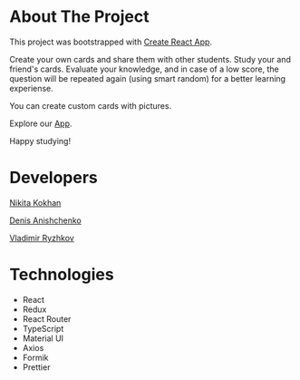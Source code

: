 # About The Project
This project was bootstrapped with [Create React App](https://github.com/facebook/create-react-app).

Create your own cards and share them with other students. Study your and friend's cards. Evaluate your knowledge, and in case of a low score, the question will be repeated again (using smart random) for a better learning experiense.

You can create custom cards with pictures.

Explore our [ App](https://nikmaunt.github.io/friday-cards/).

Happy studying!

# Developers

   [Nikita Kokhan](https://github.com/Nikmaunt)
  
   [Denis Anishchenko](https://github.com/Denishilo)
  
   [Vladimir Ryzhkov](https://github.com/Cheloyek)
  
 # Technologies
 
 - React
 - Redux
 - React Router
 - TypeScript
 - Material UI
 - Axios
 - Formik
 - Prettier


 
   


